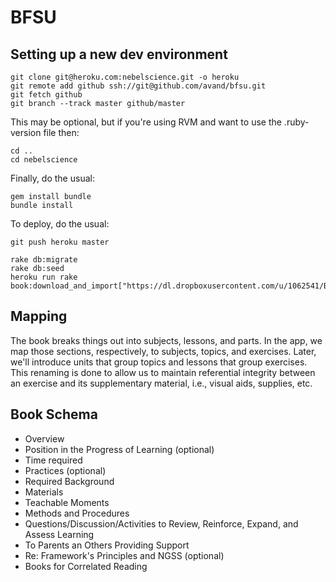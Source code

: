 # BFSU

## Setting up a new dev environment

```
git clone git@heroku.com:nebelscience.git -o heroku
git remote add github ssh://git@github.com/avand/bfsu.git
git fetch github
git branch --track master github/master
```

This may be optional, but if you're using RVM and want to use the .ruby-version file then:
```
cd ..
cd nebelscience
```

Finally, do the usual:
```
gem install bundle
bundle install
```

To deploy, do the usual:
```
git push heroku master
```

```
rake db:migrate
rake db:seed
heroku run rake book:download_and_import["https://dl.dropboxusercontent.com/u/1062541/BFSU.zip"]
```

## Mapping

The book breaks things out into subjects, lessons, and parts. In the app, we map
those sections, respectively, to subjects, topics, and exercises. Later, we'll
introduce units that group topics and lessons that group exercises. This
renaming is done to allow us to maintain referential integrity between an
exercise and its supplementary material, i.e., visual aids, supplies, etc.

## Book Schema

* Overview
* Position in the Progress of Learning (optional)
* Time required
* Practices (optional)
* Required Background
* Materials
* Teachable Moments
* Methods and Procedures
* Questions/Discussion/Activities to Review, Reinforce, Expand, and Assess
  Learning
* To Parents an Others Providing Support
* Re: Framework's Principles and NGSS (optional)
* Books for Correlated Reading
